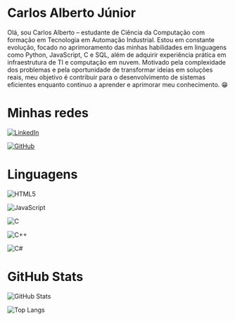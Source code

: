
# Carlos Alberto Júnior

Olá, sou Carlos Alberto – estudante de Ciência da Computação com formação em Tecnologia em Automação Industrial. Estou em constante evolução, focado no aprimoramento das minhas habilidades em linguagens como Python, JavaScript, C e SQL, além de adquirir experiência prática em infraestrutura de TI e computação em nuvem. Motivado pela complexidade dos problemas e pela oportunidade de transformar ideias em soluções reais, meu objetivo é contribuir para o desenvolvimento de sistemas eficientes enquanto continuo a aprender e aprimorar meu conhecimento. 😁

# Minhas redes 

[![LinkedIn](https://img.shields.io/badge/LinkedIn-0077B5?style=for-the-badge&logo=linkedin&logoColor=white)](https://www.linkedin.com/in/carlosjr78/)

[![GitHub](https://img.shields.io/badge/GitHub-100000?style=for-the-badge&logo=github&logoColor=white)](https://github.com/carlinjr78)


# Linguagens 

![HTML5](https://img.shields.io/badge/HTML5-E34F26?style=for-the-badge&logo=html5&logoColor=white)

![JavaScript](https://img.shields.io/badge/JavaScript-F7DF1E?style=for-the-badge&logo=javascript&logoColor=black)

![C](https://img.shields.io/badge/C-00599C?style=for-the-badge&logo=c&logoColor=white) 

![C++](https://img.shields.io/badge/C%2B%2B-00599C?style=for-the-badge&logo=c%2B%2B&logoColor=white)

![C#](https://img.shields.io/badge/C%23-239120?style=for-the-badge&logo=c-sharp&logoColor=white)

# GitHub Stats

![GitHub Stats](https://github-readme-stats.vercel.app/api?username=carlinjr78&theme=transparent&bg_color=000&border_color=30A3DC&show_icons=true&icon_color=30A3DC&title_color=E94D5F&text_color=FFF)

![Top Langs](https://github-readme-stats-git-masterrstaa-rickstaa.vercel.app/api/top-langs/?username=carlinjr78&bg_color=000&border_color=30A3DC&title_color=E94D5F&text_color=FFF)